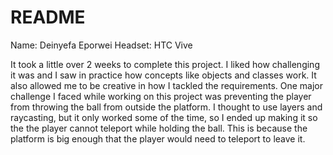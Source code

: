 # README #

Name: Deinyefa Eporwei
Headset: HTC Vive

It took a little over 2 weeks to complete this project. I liked how challenging it was and I saw in practice how concepts like objects and classes work. It also allowed me to be creative in how I tackled the requirements. One major challenge I faced while working on this project was preventing the player from throwing the ball from outside the platform. I thought to use layers and raycasting, but it only worked some of the time, so I ended up making it so the the player cannot teleport while holding the ball. This is because the platform is big enough that the player would need to teleport to leave it.
